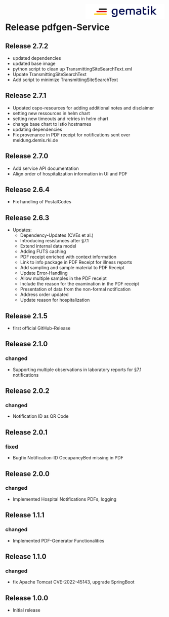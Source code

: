 <img align="right" alt="gematik" width="250" height="47" src="media/Gematik_Logo_Flag.png"/> <br/>    

# Release pdfgen-Service

## Release 2.7.2
- updated dependencies
- updated base image
- python script to clean up TransmittingSiteSearchText.xml 
- Update TransmittingSiteSearchText
- Add script to minimize TransmittingSiteSearchText

## Release 2.7.1
- Updated ospo-resources for adding additional notes and disclaimer
- setting new ressources in helm chart
- setting new timeouts and retries in helm chart
- change base chart to istio hostnames
- updating dependencies
- Fix provenance in PDF receipt for notifications sent over meldung.demis.rki.de

## Release 2.7.0
- Add service API documentation
- Align order of hospitalization information in UI and PDF

## Release 2.6.4
- Fix handling of PostalCodes

## Release 2.6.3
- Updates:
  - Dependency-Updates (CVEs et al.)
  - Introducing resistances after §7.1 
  - Extend internal data model
  - Adding FUTS caching
  - PDF receipt enriched with context information
  - Link to info package in PDF Receipt for illness reports
  - Add sampling and sample material to PDF Receipt
  - Update Error-Handling
  - Allow multiple samples in the PDF receipt
  - Include the reason for the examination in the PDF receipt
  - Presentation of data from the non-formal notification
  - Address order updated
  - Update reason for hospitalization

## Release 2.1.5
- first official GitHub-Release

## Release 2.1.0
### changed
- Supporting multiple observations in laboratory reports for §7.1 notifications

## Release 2.0.2
### changed
- Notification ID as QR Code

## Release 2.0.1
### fixed
- Bugfix Notification-ID OccupancyBed missing in PDF

## Release 2.0.0
### changed
- Implemented Hospital Notifications PDFs, logging

## Release 1.1.1
### changed
- Implemented PDF-Generator Functionalities

## Release 1.1.0
### changed
- fix Apache Tomcat CVE-2022-45143, upgrade SpringBoot

## Release 1.0.0
- Initial release